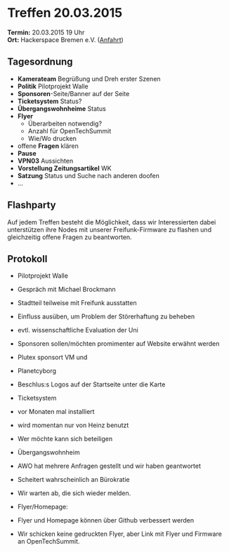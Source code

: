 # Treffen 20.03.2015

**Termin:** 20.03.2015 19 Uhr
<br>
**Ort:** Hackerspace Bremen e.V. ([Anfahrt](https://www.hackerspace-bremen.de/anfahrt/))

## Tagesordnung

* **Kamerateam** Begrüßung und Dreh erster Szenen
* **Politik** Pilotprojekt Walle
* **Sponsoren**-Seite/Banner auf der Seite
* **Ticketsystem** Status?
* **Übergangswohnheime** Status
* **Flyer**
  * Überarbeiten notwendig?
  * Anzahl für OpenTechSummit
  * Wie/Wo drucken
* offene **Fragen** klären
* **Pause**
* **VPN03** Aussichten
* **Vorstellung Zeitungsartikel** WK
* **Satzung** Status und Suche nach anderen doofen
* ...


## Flashparty 
Auf jedem Treffen besteht die Möglichkeit, dass wir Interessierten dabei unterstützen ihre Nodes mit unserer Freifunk-Firmware zu flashen und gleichzeitig offene Fragen zu beantworten.


## Protokoll

* Pilotprojekt Walle
 * Gespräch mit Michael Brockmann
 * Stadtteil teilweise mit Freifunk ausstatten
 * Einfluss ausüben, um Problem der Störerhaftung zu beheben
 * evtl. wissenschaftliche Evaluation der Uni

* Sponsoren sollen/möchten promimenter auf Website erwähnt werden
 * Plutex sponsort VM und 
 * Planetcyborg
 * Beschlus:s Logos auf der Startseite unter die Karte

* Ticketsystem
 * vor Monaten mal installiert
 * wird momentan nur von Heinz benutzt
 * Wer möchte kann sich beteiligen

* Übergangswohnheim
 * AWO hat mehrere Anfragen gestellt und wir haben geantwortet
 * Scheitert wahrscheinlich an Bürokratie
 * Wir warten ab, die sich wieder melden.

* Flyer/Homepage:
 * Flyer und Homepage können über Github verbessert werden
 * Wir schicken keine gedruckten Flyer, aber Link mit Flyer und Firmware an OpenTechSummit.
